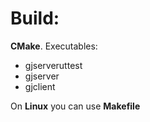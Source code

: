 # Build:

**CMake**. Executables:
- gjserveruttest
- gjserver
- gjclient

On **Linux** you can use **Makefile**
